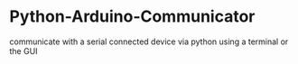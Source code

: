 # Python-Arduino-Communicator
communicate with a serial connected device via python using a terminal or the GUI
